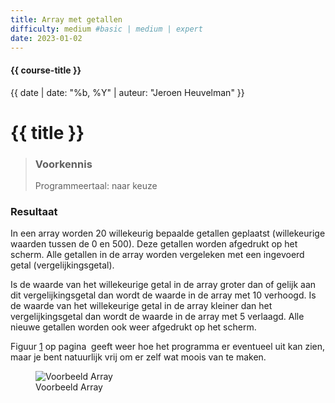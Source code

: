 ```yaml
---
title: Array met getallen
difficulty: medium #basic | medium | expert
date: 2023-01-02
---
```


#### {{ course-title }}
{{ date | date: "%b, %Y" | auteur: "Jeroen Heuvelman" }}


# {{ title }}

> ### Voorkennis
> Programmeertaal: naar keuze

### Resultaat
In een array worden 20 willekeurig bepaalde getallen geplaatst
(willekeurige waarden tussen de 0 en 500). Deze getallen worden
afgedrukt op het scherm. Alle getallen in de array worden vergeleken met
een ingevoerd getal (vergelijkingsgetal).

Is de waarde van het willekeurige getal in de array groter dan of gelijk
aan dit vergelijkingsgetal dan wordt de waarde in de array met 10
verhoogd. Is de waarde van het willekeurige getal in de array kleiner
dan het vergelijkingsgetal dan wordt de waarde in de array met 5
verlaagd. Alle nieuwe getallen worden ook weer afgedrukt op het scherm.

Figuur <a href="#fig:Voorbeeld array" data-reference-type="ref"
data-reference="fig:Voorbeeld array">1</a> op pagina  geeft weer hoe het
programma er eventueel uit kan zien, maar je bent natuurlijk vrij om er
zelf wat moois van te maken.

<figure>
<img src="Artwork/voorbeeld.png" id="fig:Voorbeeld array"
alt="Voorbeeld Array" />
<figcaption aria-hidden="true">Voorbeeld Array</figcaption>
</figure>

